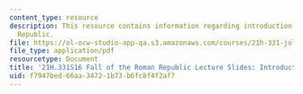 ```yaml
---
content_type: resource
description: This resource contains information regarding introduction of the Roman
  Republic.
file: https://ol-ocw-studio-app-qa.s3.amazonaws.com/courses/21h-331-julius-caesar-and-the-fall-of-the-roman-republic-spring-2016/f7947bed66aa34721b73b6fc8f4f2af7_MIT21H_331S16_Introduction.pdf
file_type: application/pdf
resourcetype: Document
title: '21H.331S16 Fall of the Roman Republic Lecture Slides: Introduction'
uid: f7947bed-66aa-3472-1b73-b6fc8f4f2af7
---
```

